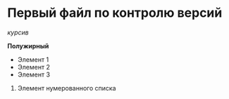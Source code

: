 # Первый файл по контролю версий

*курсив*

**Полужирный**

* Элемент 1
* Элемент 2
* Элемент 3

1. Элемент нумерованного списка